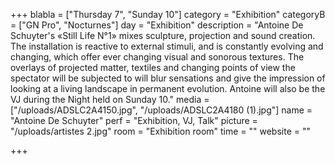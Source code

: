 +++
blabla = ["Thursday 7", "Sunday 10"]
category = "Exhibition"
categoryB = ["GN Pro", "Nocturnes"]
day = "Exhibition"
description = "Antoine De Schuyter's «Still Life N°1» mixes sculpture, projection and sound creation. The installation is reactive to external stimuli, and is constantly evolving and changing, which offer ever changing visual and sonorous textures. The overlays of projected matter, textiles and changing points of view the spectator will be subjected to will blur sensations and give the impression of looking at a living landscape in permanent evolution. Antoine will also be the VJ during the Night held on Sunday 10."
media = ["/uploads/ADSLC2A4150.jpg", "/uploads/ADSLC2A4180 (1).jpg"]
name = "Antoine De Schuyter"
perf = "Exhibition, VJ, Talk"
picture = "/uploads/artistes 2.jpg"
room = "Exhibition room"
time = ""
website = ""

+++
